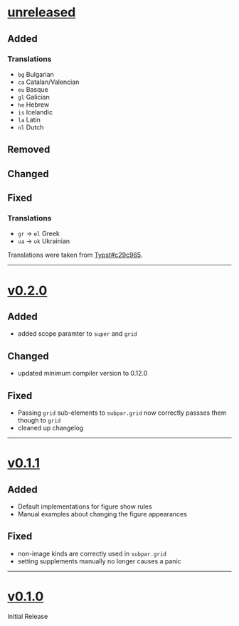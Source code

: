 # [unreleased](https://github.com/tingerrr/subpar/tags/)
## Added
### Translations
- `bg` Bulgarian
- `ca` Catalan/Valencian
- `eu` Basque
- `gl` Galician
- `he` Hebrew
- `is` Icelandic
- `la` Latin
- `nl` Dutch

## Removed

## Changed

## Fixed
### Translations
- `gr` -> `el` Greek
- `ua` -> `uk` Ukrainian

Translations were taken from [Typst#c29c965][hash].

[hash]: https://github.com/typst/typst/commit/c29c96562ddb9caec04088f78f48dcd9cca2c61a

---

# [v0.2.0](https://github.com/tingerrr/subpar/tags/v0.2.0)
## Added
- added scope paramter to `super` and `grid`

## Changed
- updated minimum compiler version to 0.12.0

## Fixed
- Passing `grid` sub-elements to `subpar.grid` now correctly passses them though
  to `grid`
- cleaned up changelog

---

# [v0.1.1](https://github.com/tingerrr/subpar/tags/v0.1.1)
## Added
- Default implementations for figure show rules
- Manual examples about changing the figure appearances

## Fixed
- non-image kinds are correctly used in `subpar.grid`
- setting supplements manually no longer causes a panic

---

# [v0.1.0](https://github.com/tingerrr/subpar/releases/tag/v0.1.0)
Initial Release
